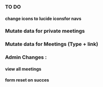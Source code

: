 ### TO DO

#### change icons to lucide iconsfor navs

### Mutate data for private meetings

### Mutate data for Meetings (Type + link)

### Admin Changes :

#### view all meetings

#### form reset on succes
